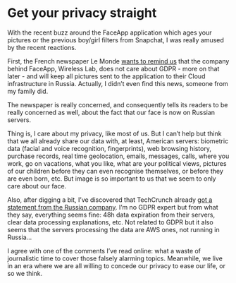 # Get your privacy straight

With the recent buzz around the FaceApp application which ages your pictures or the previous boy/girl filters from Snapchat, I was really amused by the recent reactions.

First, the French newspaper Le Monde [wants to remind us](https://www.lemonde.fr/pixels/article/2019/07/17/tout-savoir-avant-d-installer-faceapp-et-appliquer-son-filtre-a-selfie-pour-se-voir-vieux_5490548_4408996.html) that the company behind FaceApp, Wireless Lab, does not care about GDPR - more on that later - and will keep all pictures sent to the application to their Cloud infrastructure in Russia. Actually, I didn’t even find this news, someone from my family did.

The newspaper is really concerned, and consequently tells its readers to be really concerned as well, about the fact that our face is now on Russian servers.

Thing is, I care about my privacy, like most of us. But I can’t help but think that we all already share our data with, at least, American servers: biometric data (facial and voice recognition, fingerprints), web browsing history, purchase records, real time geolocation, emails, messages, calls, where you work, go on vacations, what you like, what are your political views, pictures of our children before they can even recognise themselves, or before they are even born, etc. But image is so important to us that we seem to only care about our face.

Also, after digging a bit, I’ve discovered that TechCrunch already [got a statement from the Russian company](https://techcrunch.com/2019/07/17/faceapp-responds-to-privacy-concerns/). I’m no GDPR expert but from what they say, everything seems fine: 48h data expiration from their servers, clear data processing explanations, etc. Not related to GDPR but it also seems that the servers processing the data are AWS ones, not running in Russia…

I agree with one of the comments I’ve read online: what a waste of journalistic time to cover those falsely alarming topics. Meanwhile, we live in an era where we are all willing to concede our privacy to ease our life, or so we think.
